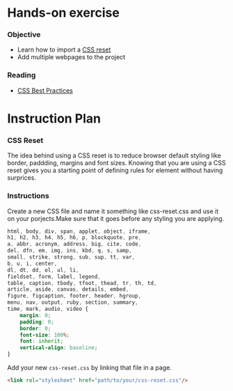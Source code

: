 # Hands-on exercise

### Objective

* Learn how to import a [CSS reset](http://meyerweb.com/eric/tools/css/reset/)
* Add multiple webpages to the project

### Reading 

* [CSS Best Practices](http://code.tutsplus.com/tutorials/30-css-best-practices-for-beginners--net-6741)

# Instruction Plan

### CSS Reset

The idea behind using a CSS reset is to reduce browser default styling like border, paddding, margins and font sizes. Knowing that you are using a CSS reset gives you a starting point of defining rules for element without having surprices.

### Instructions

Create a new CSS file and name it something like css-reset.css and use it on your porjects.Make sure that it goes before any styling you are applying.

```css
html, body, div, span, applet, object, iframe,
h1, h2, h3, h4, h5, h6, p, blockquote, pre,
a, abbr, acronym, address, big, cite, code,
del, dfn, em, img, ins, kbd, q, s, samp,
small, strike, strong, sub, sup, tt, var,
b, u, i, center,
dl, dt, dd, ol, ul, li,
fieldset, form, label, legend,
table, caption, tbody, tfoot, thead, tr, th, td,
article, aside, canvas, details, embed, 
figure, figcaption, footer, header, hgroup, 
menu, nav, output, ruby, section, summary,
time, mark, audio, video {
	margin: 0;
	padding: 0;
	border: 0;
	font-size: 100%;
	font: inherit;
	vertical-align: baseline;
}
```
Add your new `css-reset.css` by linking that file in a page.

```html
<link rel="stylesheet" href="path/to/your/css-reset.css"/>
```